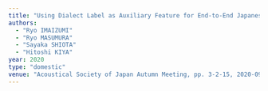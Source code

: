 ```yaml
---
title: "Using Dialect Label as Auxiliary Feature for End-to-End Japanese Dialect Speech Recognition"
authors:
  - "Ryo IMAIZUMI"
  - "Ryo MASUMURA"
  - "Sayaka SHIOTA"
  - "Hitoshi KIYA"
year: 2020
type: "domestic"
venue: "Acoustical Society of Japan Autumn Meeting, pp. 3-2-15, 2020-09-11."
---
```

